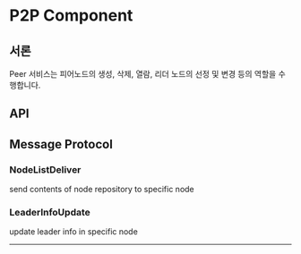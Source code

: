 # P2P Component
## 서론
Peer 서비스는 피어노드의 생성, 삭제, 열람, 리더 노드의 선정 및 변경 등의 역할을 수행합니다.

## API


## Message Protocol

### NodeListDeliver
send contents of node repository to specific node


### LeaderInfoUpdate
update leader info in specific node











---
